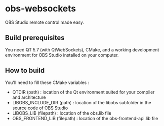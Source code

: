 obs-websockets
==============
OBS Studio remote control made easy.

## Build prerequisites
You need QT 5.7 (with QtWebSockets), CMake, and a working development environment for OBS Studio installed on your computer.

## How to build
You'll need to fill these CMake variables :
* QTDIR (path) : location of the Qt environment suited for your compiler and architecture
* LIBOBS_INCLUDE_DIR (path) : location of the libobs subfolder in the source code of OBS Studio
* LIBOBS_LIB (filepath) : location of the obs.lib file
* OBS_FRONTEND_LIB (filepath) : location of the obs-frontend-api.lib file